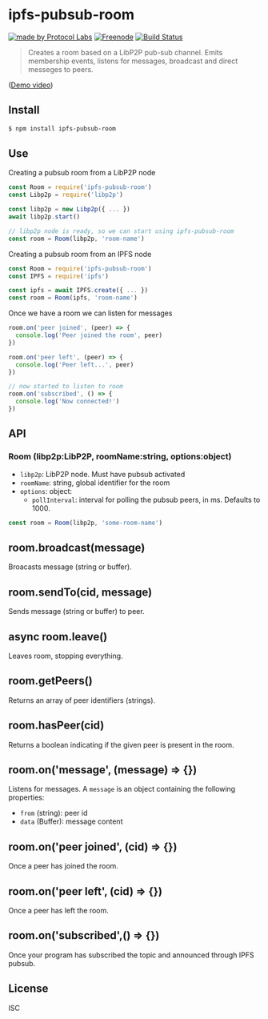 # ipfs-pubsub-room

[![made by Protocol Labs](https://img.shields.io/badge/made%20by-Protocol%20Labs-blue.svg?style=flat-square)](https://protocol.ai)
[![Freenode](https://img.shields.io/badge/freenode-%23ipfs-blue.svg?style=flat-square)](http://webchat.freenode.net/?channels=%23ipfs)
[![Build Status](https://travis-ci.com/ipfs-shipyard/ipfs-pubsub-room.svg?branch=master)](https://travis-ci.com/ipfs-shipyard/ipfs-pubsub-room)

> Creates a room based on a LibP2P pub-sub channel. Emits membership events, listens for messages, broadcast and direct messeges to peers.

([Demo video](https://t.co/HNYQGE4D4P))

## Install

```bash
$ npm install ipfs-pubsub-room
```

## Use

Creating a pubsub room from a LibP2P node

```js
const Room = require('ipfs-pubsub-room')
const Libp2p = require('libp2p')

const libp2p = new Libp2p({ ... })
await libp2p.start()

// libp2p node is ready, so we can start using ipfs-pubsub-room
const room = Room(libp2p, 'room-name')
```

Creating a pubsub room from an IPFS node

```js
const Room = require('ipfs-pubsub-room')
const IPFS = require('ipfs')

const ipfs = await IPFS.create({ ... })
const room = Room(ipfs, 'room-name')
```

Once we have a room we can listen for messages

```js
room.on('peer joined', (peer) => {
  console.log('Peer joined the room', peer)
})

room.on('peer left', (peer) => {
  console.log('Peer left...', peer)
})

// now started to listen to room
room.on('subscribed', () => {
  console.log('Now connected!')
})
```

## API

### Room (libp2p:LibP2P, roomName:string, options:object)

* `libp2p`: LibP2P node. Must have pubsub activated
* `roomName`: string, global identifier for the room
* `options`: object:
  * `pollInterval`: interval for polling the pubsub peers, in ms. Defaults to 1000.

```js
const room = Room(libp2p, 'some-room-name')
```

## room.broadcast(message)

Broacasts message (string or buffer).

## room.sendTo(cid, message)

Sends message (string or buffer) to peer.

## async room.leave()

Leaves room, stopping everything.

## room.getPeers()

Returns an array of peer identifiers (strings).

## room.hasPeer(cid)

Returns a boolean indicating if the given peer is present in the room.

## room.on('message', (message) => {})

Listens for messages. A `message` is an object containing the following properties:

* `from` (string): peer id
* `data` (Buffer): message content

## room.on('peer joined', (cid) => {})

Once a peer has joined the room.

## room.on('peer left', (cid) => {})

Once a peer has left the room.

## room.on('subscribed',() => {})

Once your program has subscribed the topic and announced through IPFS pubsub.

## License

ISC
